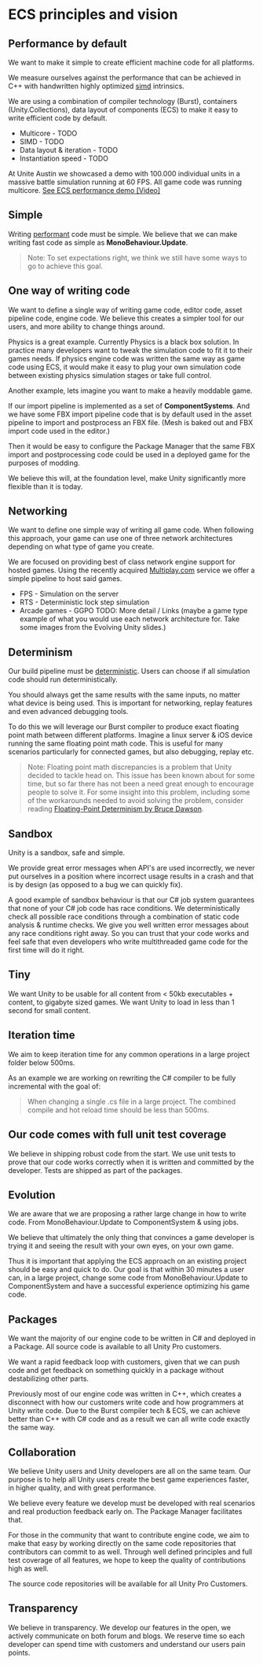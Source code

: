 # ECS principles and vision

## Performance by default

We want to make it simple to create efficient machine code for all platforms.

We measure ourselves against the performance that can be achieved in C++ with handwritten highly optimized [simd](https://en.wikipedia.org/wiki/SIMD) intrinsics.

We are using a combination of compiler technology (Burst), containers (Unity.Collections), data layout of components (ECS) to make it easy to write efficient code by default.

* Multicore - TODO
* SIMD - TODO
* Data layout & iteration - TODO
* Instantiation speed - TODO

At Unite Austin we showcased a demo with 100.000 individual units in a massive battle simulation running at 60 FPS. All game code was running multicore.
[See ECS performance demo [Video]](https://www.youtube.com/watch?v=0969LalB7vw)

## Simple

Writing [performant](https://en.wiktionary.org/wiki/performant) code must be simple. We believe that we can make writing fast code as simple as __MonoBehaviour.Update__. 

> Note: To set expectations right, we think we still have some ways to go to achieve this goal.

## One way of writing code

We want to define a single way of writing game code, editor code, asset pipeline code, engine code. We believe this creates a simpler tool for our users, and more ability to change things around.

Physics is a great example. Currently Physics is a black box solution. In practice many developers want to tweak the simulation code to fit it to their games needs. If physics engine code was written the same way as game code using ECS, it would make it easy to plug your own simulation code between existing physics simulation stages or take full control.

Another example, lets imagine you want to make a heavily moddable game.

If our import pipeline is implemented as a set of __ComponentSystems__. And we have some FBX import pipeline code that is by default used in the asset pipeline to import and postprocess an FBX file. (Mesh is baked out and FBX import code used in the editor.)

Then it would be easy to configure the Package Manager that the same FBX import and postprocessing code could be used in a deployed game for the purposes of modding.

We believe this will, at the foundation level, make Unity significantly more flexible than it is today.

## Networking

We want to define one simple way of writing all game code. When following this approach, your game can use one of three network architectures depending on what type of game you create.

We are focused on providing best of class network engine support for hosted games. Using the recently acquired [Multiplay.com](http://Multiplay.com) service we offer a simple pipeline to host said games.

* FPS - Simulation on the server
* RTS - Deterministic lock step simulation
* Arcade games - GGPO
TODO: More detail / Links (maybe a game type example of what you would use each network architecture for. Take some images from the Evolving Unity slides.)

## Determinism

Our build pipeline must be [deterministic](https://en.wikipedia.org/wiki/Deterministic_algorithm). Users can choose if all simulation code should run deterministically.

You should always get the same results with the same inputs, no matter what device is being used. This is important for networking, replay features and even advanced debugging tools.

To do this we will leverage our Burst compiler to produce exact floating point math between different platforms. Imagine a linux server & iOS device running the same floating point math code. This is useful for many scenarios particularly for connected games, but also debugging, replay etc. 

> Note: Floating point math discrepancies is a problem that Unity decided to tackle head on. This issue has been known about for some time, but so far there has not been a need great enough to encourage people to solve it. For some insight into this problem, including some of the workarounds needed to avoid solving the problem, consider reading [Floating-Point Determinism by Bruce Dawson](https://randomascii.wordpress.com/2013/07/16/floating-point-determinism/).

## Sandbox

Unity is a sandbox, safe and simple.

We provide great error messages when API's are used incorrectly, we never put ourselves in a position where incorrect usage results in a crash and that is by design (as opposed to a bug we can quickly fix).

A good example of sandbox behaviour is that our C# job system guarantees that none of your C# job code has race conditions. We deterministically check all possible race conditions through a combination of static code analysis & runtime checks. We give you well written error messages about any race conditions right away. So you can trust that your code works and feel safe that even developers who write multithreaded game code for the first time will do it right.

## Tiny

We want Unity to be usable for all content from < 50kb executables + content, to gigabyte sized games. We want Unity to load in less than 1 second for small content.

## Iteration time

We aim to keep iteration time for any common operations in a large project folder below 500ms.

As an example we are working on rewriting the C# compiler to be fully incremental with the goal of:

> When changing a single .cs file in a large project. The combined compile and hot reload time should be less than 500ms.

## Our code comes with full unit test coverage

We believe in shipping robust code from the start. We use unit tests to prove that our code works correctly when it is written and committed by the developer. Tests are shipped as part of the packages.

## Evolution

We are aware that we are proposing a rather large change in how to write code. From MonoBehaviour.Update to ComponentSystem & using jobs.

We believe that ultimately the only thing that convinces a game developer is trying it and seeing the result with your own eyes, on your own game. 

Thus it is important that applying the ECS approach on an existing project should be easy and quick to do. Our goal is that within 30 minutes a user can, in a large project, change some code from MonoBehaviour.Update to ComponentSystem and have a successful experience optimizing his game code.

## Packages

We want the majority of our engine code to be written in C# and deployed in a Package. All source code is available to all Unity Pro customers.

We want a rapid feedback loop with customers, given that we can push code and get feedback on something quickly in a package without destabilizing other parts.

Previously most of our engine code was written in C++, which creates a disconnect with how our customers write code and how programmers at Unity write code. Due to the Burst compiler tech & ECS, we can achieve better than C++ with C# code and as a result we can all write code exactly the same way.

## Collaboration

We believe Unity users and Unity developers are all on the same team. Our purpose is to help all Unity users create the best game experiences faster, in higher quality, and with great performance. 

We believe every feature we develop must be developed with real scenarios and real production feedback early on. The Package Manager facilitates that.

For those in the community that want to contribute engine code, we aim to make that easy by working directly on the same code repositories that contributors can commit to as well. Through well defined principles and full test coverage of all features, we hope to keep the quality of contributions high as well. 

The source code repositories will be available for all Unity Pro Customers.

## Transparency

We believe in transparency. We develop our features in the open, we actively communicate on both forum and blogs. We reserve time so each developer can spend time with customers and understand our users pain points.

